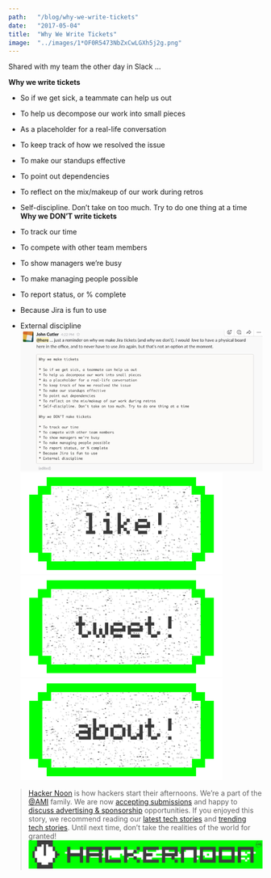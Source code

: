 ```yaml
---
path:	"/blog/why-we-write-tickets"
date:	"2017-05-04"
title:	"Why We Write Tickets"
image:	"../images/1*OF0R5473NbZxCwLGXh5j2g.png"
---
```


Shared with my team the other day in Slack …

**Why we write tickets**

* So if we get sick, a teammate can help us out
* To help us decompose our work into small pieces
* As a placeholder for a real-life conversation
* To keep track of how we resolved the issue
* To make our standups effective
* To point out dependencies
* To reflect on the mix/makeup of our work during retros
* Self-discipline. Don’t take on too much. Try to do one thing at a time
**Why we DON’T write tickets**

* To track our time
* To compete with other team members
* To show managers we’re busy
* To make managing people possible
* To report status, or % complete
* Because Jira is fun to use
* External discipline
![](../images/1*OF0R5473NbZxCwLGXh5j2g.png)[![](../images/1*0hqOaABQ7XGPT-OYNgiUBg.png)](http://bit.ly/HackernoonFB)[![](../images/1*Vgw1jkA6hgnvwzTsfMlnpg.png)](https://goo.gl/k7XYbx)[![](../images/1*gKBpq1ruUi0FVK2UM_I4tQ.png)](https://goo.gl/4ofytp)
> [Hacker Noon](http://bit.ly/Hackernoon) is how hackers start their afternoons. We’re a part of the [@AMI](http://bit.ly/atAMIatAMI) family. We are now [accepting submissions](http://bit.ly/hackernoonsubmission) and happy to [discuss advertising & sponsorship](mailto:partners@amipublications.com) opportunities.
> If you enjoyed this story, we recommend reading our [latest tech stories](http://bit.ly/hackernoonlatestt) and [trending tech stories](https://hackernoon.com/trending). Until next time, don’t take the realities of the world for granted!![](../images/1*35tCjoPcvq6LbB3I6Wegqw.jpeg)